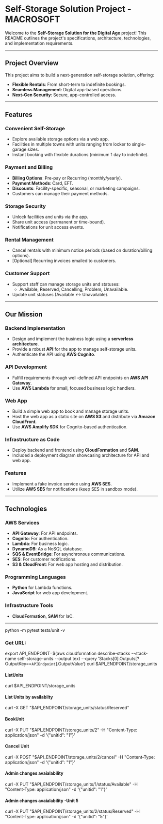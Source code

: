 # Self-Storage Solution Project -MACROSOFT

Welcome to the **Self-Storage Solution for the Digital Age** project! This README outlines the project's specifications, architecture, technologies, and implementation requirements.

---

## Project Overview

This project aims to build a next-generation self-storage solution, offering:
- **Flexible Rentals**: From short-term to indefinite bookings.
- **Seamless Management**: Digital app-based operations.
- **Next-Gen Security**: Secure, app-controlled access.

---

## Features

### Convenient Self-Storage
- Explore available storage options via a web app.
- Facilities in multiple towns with units ranging from locker to single-garage sizes.
- Instant booking with flexible durations (minimum 1 day to indefinite).

### Payment and Billing
- **Billing Options**: Pre-pay or Recurring (monthly/yearly).
- **Payment Methods**: Card, EFT.
- **Discounts**: Facility-specific, seasonal, or marketing campaigns.
- Customers can manage their payment methods.

### Storage Security
- Unlock facilities and units via the app.
- Share unit access (permanent or time-bound).
- Notifications for unit access events.

### Rental Management
- Cancel rentals with minimum notice periods (based on duration/billing options).
- [Optional] Recurring invoices emailed to customers.

### Customer Support
- Support staff can manage storage units and statuses:
  - Available, Reserved, Cancelling, Problem, Unavailable.
- Update unit statuses (Available ↔ Unavailable).

---

## Our Mission

### Backend Implementation
- Design and implement the business logic using a **serverless architecture**.
- Provide a robust **API** for the app to manage self-storage units.
- Authenticate the API using **AWS Cognito**.

### API Development
- Fulfill requirements through well-defined API endpoints on **AWS API Gateway**.
- Use **AWS Lambda** for small, focused business logic handlers.

### Web App
- Build a simple web app to book and manage storage units.
- Host the web app as a static site on **AWS S3** and distribute via **Amazon CloudFront**.
- Use **AWS Amplify SDK** for Cognito-based authentication.

### Infrastructure as Code
- Deploy backend and frontend using **CloudFormation** and **SAM**.
- Included a deployment diagram showcasing architecture for API and web app.

### Features
- Implement a fake invoice service using **AWS SES**.
- Utilize **AWS SES** for notifications (keep SES in sandbox mode).

---

## Technologies

### AWS Services
- **API Gateway**: For API endpoints.
- **Cognito**: For authentication.
- **Lambda**: For business logic.
- **DynamoDB**: As a NoSQL database.
- **SQS & EventBridge**: For asynchronous communications.
- **SES**: For customer notifications.
- **S3 & CloudFront**: For web app hosting and distribution.

### Programming Languages
- **Python** for Lambda functions.
- **JavaScript** for web app development.

### Infrastructure Tools
- **CloudFormation**, **SAM** for IaC.

---

<!-- Run Units Tests -->
python -m pytest tests/unit -v


### Get URL:
export API_ENDPOINT=$(aws cloudformation describe-stacks --stack-name self-storage-units --output text --query 'Stacks[0].Outputs[?OutputKey==`APIEndpoint`].OutputValue')
curl $API_ENDPOINT/storage_units

#### ListUnits
curl $API_ENDPOINT/storage_units

#### List Units by availabilty
curl -X GET "$API_ENDPOINT/storage_units/status/Reserved"

#### BookUnit 
curl -X PUT "$API_ENDPOINT/storage_units/2" -H "Content-Type: application/json" -d '{"unitid": "1"}'

#### Cancel Unit 
curl -X POST "$API_ENDPOINT/storage_units/2/cancel" -H "Content-Type: application/json" -d '{"unitid": "1"}'

#### Admin changes avaialability
curl -X PUT "$API_ENDPOINT/storage_units/1/status/Available" -H "Content-Type: application/json" -d '{"unitid": "1"}'


#### Admin changes avaialability -Unit 5
curl -X PUT "$API_ENDPOINT/storage_units/2/status/Reserved" -H "Content-Type: application/json" -d '{"unitid": "5"}'
